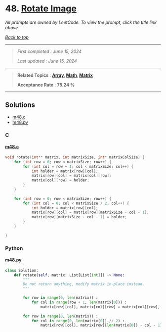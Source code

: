 # 48. [Rotate Image](<https://leetcode.com/problems/rotate-image>)

*All prompts are owned by LeetCode. To view the prompt, click the title link above.*

*[Back to top](<../README.md>)*

------

> *First completed : June 15, 2024*
>
> *Last updated : June 15, 2024*

------

> **Related Topics** : **[Array](<by_topic/Array.md>), [Math](<by_topic/Math.md>), [Matrix](<by_topic/Matrix.md>)**
>
> **Acceptance Rate** : **75.24 %**

------

## Solutions

- [m48.c](<../my-submissions/m48.c>)
- [m48.py](<../my-submissions/m48.py>)
### C
#### [m48.c](<../my-submissions/m48.c>)
```C
void rotate(int** matrix, int matrixSize, int* matrixColSize) {
    for (int row = 0; row < matrixSize; row++) {
        for (int col = row + 1; col < matrixSize; col++) {
            int holder = matrix[row][col];
            matrix[row][col] = matrix[col][row];
            matrix[col][row] = holder;
        }
    }
    
    for (int row = 0; row < matrixSize; row++) {
        for (int col = 0; col < matrixSize / 2; col++) {
            int holder = matrix[row][col];
            matrix[row][col] = matrix[row][matrixSize - col - 1];
            matrix[row][matrixSize - col - 1] = holder;
        }
    }
    
}
```

### Python
#### [m48.py](<../my-submissions/m48.py>)
```Python
class Solution:
    def rotate(self, matrix: List[List[int]]) -> None:
        """
        Do not return anything, modify matrix in-place instead.
        """

        for row in range(0, len(matrix)) :
            for col in range(row + 1, len(matrix[0])) :
                matrix[row][col], matrix[col][row] = matrix[col][row], matrix[row][col]
        
        for row in range(0, len(matrix)) :
            for col in range(0, len(matrix[0]) // 2) :
                matrix[row][col], matrix[row][len(matrix[0]) - col - 1] = matrix[row][len(matrix[0]) - col - 1], matrix[row][col]

```


